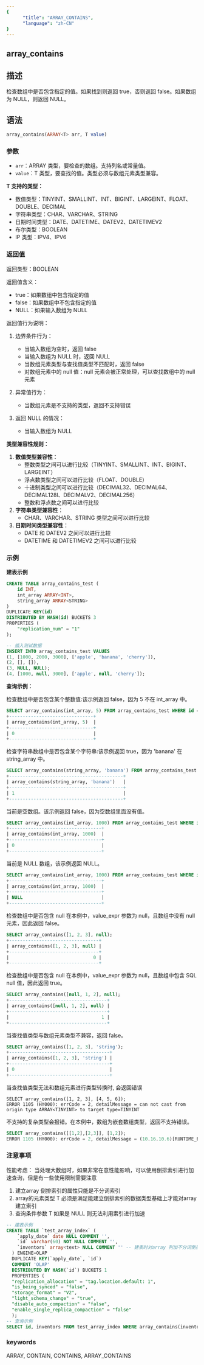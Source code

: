 ```yaml
---
{
      "title": "ARRAY_CONTAINS",
      "language": "zh-CN"
}
---
```


## array_contains

<version since="1.2.0">


</version>

## 描述

检查数组中是否包含指定的值。如果找到则返回 true，否则返回 false。如果数组为 NULL，则返回 NULL。

## 语法

```sql
array_contains(ARRAY<T> arr, T value)
```

### 参数

- `arr`：ARRAY<T> 类型，要检查的数组。支持列名或常量值。
- `value`：T 类型，要查找的值。类型必须与数组元素类型兼容。

**T 支持的类型：**
- 数值类型：TINYINT、SMALLINT、INT、BIGINT、LARGEINT、FLOAT、DOUBLE、DECIMAL
- 字符串类型：CHAR、VARCHAR、STRING
- 日期时间类型：DATE、DATETIME、DATEV2、DATETIMEV2
- 布尔类型：BOOLEAN
- IP 类型：IPV4、IPV6

### 返回值

返回类型：BOOLEAN

返回值含义：
- true：如果数组中包含指定的值
- false：如果数组中不包含指定的值
- NULL：如果输入数组为 NULL

返回值行为说明：

1. 边界条件行为：
   - 当输入数组为空时，返回 false
   - 当输入数组为 NULL 时，返回 NULL
   - 当数组元素类型与查找值类型不匹配时，返回 false
   - 对数组元素中的 null 值：null 元素会被正常处理，可以查找数组中的 null 元素

2. 异常值行为：
   - 当数组元素是不支持的类型，返回不支持错误

3. 返回 NULL 的情况：
   - 当输入数组为 NULL

**类型兼容性规则：**
1. **数值类型兼容性**：
   - 整数类型之间可以进行比较（TINYINT、SMALLINT、INT、BIGINT、LARGEINT）
   - 浮点数类型之间可以进行比较（FLOAT、DOUBLE）
   - 十进制类型之间可以进行比较（DECIMAL32、DECIMAL64、DECIMAL128I、DECIMALV2、DECIMAL256）
   - 整数和浮点数之间可以进行比较
2. **字符串类型兼容性**：
   - CHAR、VARCHAR、STRING 类型之间可以进行比较
3. **日期时间类型兼容性**：
   - DATE 和 DATEV2 之间可以进行比较
   - DATETIME 和 DATETIMEV2 之间可以进行比较

### 示例

**建表示例**
```sql
CREATE TABLE array_contains_test (
    id INT,
    int_array ARRAY<INT>,
    string_array ARRAY<STRING>
)
DUPLICATE KEY(id)
DISTRIBUTED BY HASH(id) BUCKETS 3
PROPERTIES (
    "replication_num" = "1"
);

-- 插入测试数据
INSERT INTO array_contains_test VALUES
(1, [1000, 2000, 3000], ['apple', 'banana', 'cherry']),
(2, [], []),
(3, NULL, NULL);
(4, [1000, null, 3000], ['apple', null, 'cherry']);
```

**查询示例：**

检查数组中是否包含某个整数值:该示例返回 false，因为 5 不在 int_array 中。
```sql
SELECT array_contains(int_array, 5) FROM array_contains_test WHERE id = 1;
+-------------------------------+
| array_contains(int_array, 5)  |
+-------------------------------+
| 0                             |
+-------------------------------+
```

检查字符串数组中是否包含某个字符串:该示例返回 true，因为 'banana' 在 string_array 中。
```sql
SELECT array_contains(string_array, 'banana') FROM array_contains_test WHERE id = 1;
+------------------------------------------+
| array_contains(string_array, 'banana')   |
+------------------------------------------+
| 1                                        |
+------------------------------------------+
```

当前是空数组。该示例返回 false，因为空数组里面没有值。
```sql
SELECT array_contains(int_array, 1000) FROM array_contains_test WHERE id = 2;
+----------------------------------+
| array_contains(int_array, 1000)  |
+----------------------------------+
| 0                                |
+----------------------------------+
```

当前是 NULL 数组，该示例返回 NULL。
```sql
SELECT array_contains(int_array, 1000) FROM array_contains_test WHERE id = 3;
+----------------------------------+
| array_contains(int_array, 1000)  |
+----------------------------------+
| NULL                             |
+----------------------------------+
```

检查数组中是否包含 null
在本例中，value_expr 参数为 null，且数组中没有 null 元素，因此返回 false。
```sql
SELECT array_contains([1, 2, 3], null);
+---------------------------------+
| array_contains([1, 2, 3], null) |
+---------------------------------+
|                               0 |
+---------------------------------+
```

检查数组中是否包含 null
在本例中，value_expr 参数为 null，且数组中包含 SQL null 值，因此返回 true。
```sql
SELECT array_contains([null, 1, 2], null);
+------------------------------------+
| array_contains([null, 1, 2], null) |
+------------------------------------+
|                                  1 |
+------------------------------------+
```

当查找值类型与数组元素类型不兼容，返回 false。
```sql
SELECT array_contains([1, 2, 3], 'string');
+-------------------------------------+
| array_contains([1, 2, 3], 'string') |
+-------------------------------------+
| 0                                   |
+-------------------------------------+
```

当查找值类型无法和数组元素进行类型转换时, 会返回错误
```
SELECT array_contains([1, 2, 3], [4, 5, 6]);
ERROR 1105 (HY000): errCode = 2, detailMessage = can not cast from origin type ARRAY<TINYINT> to target type=TINYINT
```

不支持的复杂类型会报错。在本例中，数组为嵌套数组类型，返回不支持错误。
```sql
SELECT array_contains([[1,2],[2,3]], [1,2]);
ERROR 1105 (HY000): errCode = 2, detailMessage = (10.16.10.6)[RUNTIME_ERROR]execute failed or unsupported types for function array_contains(Array(Nullable(Array(Nullable(TINYINT)))), Array(Nullable(TINYINT)))
```

### 注意事项

性能考虑： 当处理大数组时，如果非常在意性能影响，可以使用倒排索引进行加速查询，但是有一些使用限制需要注意

1. 建立array 倒排索引的属性只能是不分词索引
2. array的元素类型 T 必须是满足能建立倒排索引的数据类型基础上才能对array 建立索引
3. 查询条件参数 T 如果是 NULL 则无法利用索引进行加速

```sql
-- 建表示例
CREATE TABLE `test_array_index` (
    `apply_date` date NULL COMMENT '',
    `id` varchar(60) NOT NULL COMMENT '',
    `inventors` array<text> NULL COMMENT '' -- 建表时对array 列加不分词倒排索引
  ) ENGINE=OLAP
  DUPLICATE KEY(`apply_date`, `id`)
  COMMENT 'OLAP'
  DISTRIBUTED BY HASH(`id`) BUCKETS 1
  PROPERTIES (
  "replication_allocation" = "tag.location.default: 1",
  "is_being_synced" = "false",
  "storage_format" = "V2",
  "light_schema_change" = "true",
  "disable_auto_compaction" = "false",
  "enable_single_replica_compaction" = "false"
  );
-- 查询示例
SELECT id, inventors FROM test_array_index WHERE array_contains(inventors, 'x') ORDER BY id;
```

### keywords

ARRAY, CONTAIN, CONTAINS, ARRAY_CONTAINS
